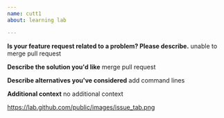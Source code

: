 ```yaml
---
name: cutt1
about: learning lab

---
```


**Is your feature request related to a problem? Please describe.**
unable to merge pull request

**Describe the solution you'd like**
merge pull request

**Describe alternatives you've considered**
add command lines

**Additional context**
no additional context

https://lab.github.com/public/images/issue_tab.png

